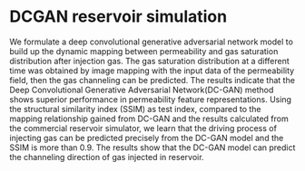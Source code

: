 # DCGAN reservoir simulation
We formulate a deep convolutional generative adversarial network model to build up the dynamic mapping between permeability and gas saturation distribution after injection gas. The gas saturation distribution at a different time was obtained by image mapping with the input data of the permeability field, then the gas channeling can be predicted. The results indicate that the Deep Convolutional Generative Adversarial Network(DC-GAN) method shows superior performance in permeability feature representations. Using the structural similarity index (SSIM) as test index, compared to the mapping relationship gained from DC-GAN and the results calculated from the commercial reservoir simulator, we learn that the driving process of injecting gas can be predicted precisely from the DC-GAN model and the SSIM is more than 0.9. The results show that the DC-GAN model can predict the channeling direction of gas injected in reservoir.
